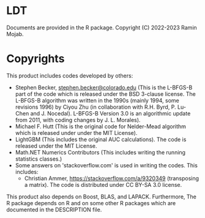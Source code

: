 # LDT
Documents are provided in the R package.
Copyright (C) 2022-2023 Ramin Mojab.

# Copyrights
This product includes codes developed by others:
- Stephen Becker, stephen.becker@colorado.edu (This is the L-BFGS-B part of the code which is released under the BSD 3-clause license. The L-BFGS-B algorithm was written in the 1990s (mainly 1994, some revisions 1996) by Ciyou Zhu (in collaboration with R.H. Byrd, P. Lu-Chen and J. Nocedal). L-BFGS-B Version 3.0 is an algorithmic update from 2011, with coding changes by J. L. Morales).
- Michael F. Hutt (This is the original code for Nelder-Mead algorithm which is released under under the MIT License).
- LightGBM (This includes the original AUC calculations). The code is released under the MIT License.
- Math.NET Numerics Contributors (This includes writing the running statistics classes.)
- Some answers on 'stackoverflow.com' is used in writing the codes. This includes:
  - Christian Ammer, https://stackoverflow.com/a/9320349 (transposing a matrix). The code is distributed under CC BY-SA 3.0 license.

This product also depends on Boost, BLAS, and LAPACK. Furthermore, The R package depends on R and on some 
other R packages which are documented in the DESCRIPTION file.
